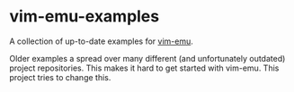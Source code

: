 # vim-emu-examples
A collection of up-to-date examples for [vim-emu](https://osm.etsi.org/wikipub/index.php/VIM_emulator).

Older examples a spread over many different (and unfortunately outdated) project repositories. This makes it hard to get started with vim-emu. This project tries to change this.
